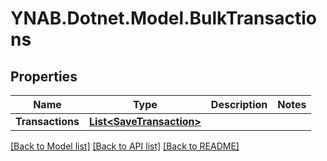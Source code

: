 # YNAB.Dotnet.Model.BulkTransactions
## Properties

Name | Type | Description | Notes
------------ | ------------- | ------------- | -------------
**Transactions** | [**List&lt;SaveTransaction&gt;**](SaveTransaction.md) |  | 

[[Back to Model list]](../README.md#documentation-for-models) [[Back to API list]](../README.md#documentation-for-api-endpoints) [[Back to README]](../README.md)

